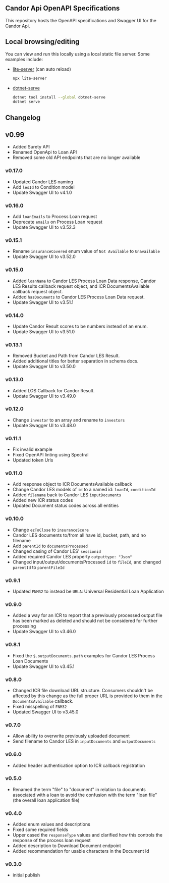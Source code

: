 ## Candor Api OpenAPI Specifications

This repository hosts the OpenAPI specifications and Swagger UI for the Candor Api. 

## Local browsing/editing

You can view and run this locally using a local static file server. Some examples include:

- [lite-server](https://github.com/johnpapa/lite-server) (can auto reload)

    ```sh
    npx lite-server
    ```

- [dotnet-serve](https://github.com/natemcmaster/dotnet-serve)

    ```sh
    dotnet tool install --global dotnet-serve
    dotnet serve
    ```

## Changelog

## v0.99
 - Added Surety API
 - Renamed OpenApi to Loan API
 - Removed some old API endpoints that are no longer available

### v0.17.0
- Updated Candor LES naming
- Add `lesId` to Condition model
- Update Swagger UI to v4.1.0

### v0.16.0
- Add `loanEmails` to Process Loan request
- Deprecate `emails` on Process Loan request
- Update Swagger UI to v3.52.3

### v0.15.1
- Rename `insuranceCovered` enum value of `Not Available` to `Unavailable`
- Update Swagger UI to v3.52.0

### v0.15.0
- Added `loanName` to Candor LES Process Loan Data response, Candor LES Results callback request object, and ICR DocumentsAvailable callback request object.
- Added `hasDocuments` to Candor LES Process Loan Data request.
- Update Swagger UI to v3.51.1

### v0.14.0
- Update Candor Result scores to be numbers instead of an enum.
- Update Swagger UI to v3.51.0

### v0.13.1
- Removed Bucket and Path from Candor LES Result.
- Added additional titles for better separation in schema docs.
- Update Swagger UI to v3.50.0

### v0.13.0
- Added LOS Callback for Candor Result.
- Update Swagger UI to v3.49.0

### v0.12.0
- Change `investor` to an array and rename to `investors`
- Update Swagger UI to v3.48.0

### v0.11.1
- Fix invalid example
- Fixed OpenAPI linting using Spectral
- Updated token Urls

### v0.11.0
- Add response object to ICR DocumentsAvailable callback
- Change Candor LES models of `id` to a named id: `loanId`, `conditionId`
- Added `filename` back to Candor LES `inputDocuments`
- Added new ICR status codes
- Updated Document status codes across all entities

### v0.10.0
- Change `ezToClose` to `insuranceScore`
- Candor LES documents to/from all have id, bucket, path, and no filename
- Add `parentId` to `documentsProcessed`
- Changed casing of Candor LES' `sessionid`
- Added required Candor LES property `outputtype: "Json"`
- Changed input/output/documentsProcessed `id` to `fileId`, and changed `parentId` to `parentFileId`

### v0.9.1
- Updated `FNM32` to instead be `URLA`: Universal Residential Loan Application

### v0.9.0
- Added a way for an ICR to report that a previously processed output file has been marked as deleted and should not be considered for further processing
- Update Swagger UI to v3.46.0

### v0.8.1
- Fixed the `$.outputDocuments.path` examples for Candor LES Process Loan Documents
- Update Swagger UI to v3.45.1

### v0.8.0
- Changed ICR file download URL structure. Consumers shouldn't be affected by this change as the full proper URL is provided to them in the `DocumentsAvailable` callback.
- Fixed misspelling of `FNM32`
- Updated Swagger UI to v3.45.0

### v0.7.0
- Allow ability to overwrite previously uploaded document
- Send filename to Candor LES in `inputDocuments` and `outputDocuments`

### v0.6.0
- Added header authentication option to ICR callback registration

### v0.5.0
- Renamed the term "file" to "document" in relation to documents associated with a loan to avoid the confusion with the term "loan file" (the overall loan application file)

### v0.4.0
- Added enum values and descriptions
- Fixed some required fields
- Upper cased the `responseType` values and clarified how this controls the response of the process loan request
- Added description to Download Document endpoint
- Added recommendation for usable characters in the Document Id

### v0.3.0
- initial publish